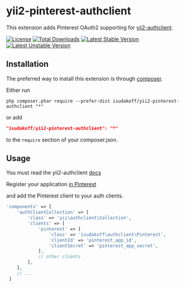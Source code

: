 # yii2-pinterest-authclient

This extension adds Pinterest OAuth2 supporting for [yii2-authclient](https://github.com/yiisoft/yii2-authclient).

[![License](https://poser.pugx.org/isudakoff/yii2-pinterest-authclient/license)](https://packagist.org/packages/isudakoff/yii2-pinterest-authclient)
[![Total Downloads](https://poser.pugx.org/isudakoff/yii2-pinterest-authclient/downloads)](https://packagist.org/packages/isudakoff/yii2-pinterest-authclient)
[![Latest Stable Version](https://poser.pugx.org/isudakoff/yii2-pinterest-authclient/v/stable)](https://packagist.org/packages/isudakoff/yii2-pinterest-authclient)
[![Latest Unstable Version](https://poser.pugx.org/isudakoff/yii2-pinterest-authclient/v/unstable)](https://packagist.org/packages/isudakoff/yii2-pinterest-authclient)

## Installation

The preferred way to install this extension is through [composer](http://getcomposer.org/download/).

Either run

```
php composer.phar require --prefer-dist isudakoff/yii2-pinterest-authclient "*"
```

or add

```json
"isudakoff/yii2-pinterest-authclient": "*"
```

to the `require` section of your composer.json.

## Usage

You must read the yii2-authclient [docs](https://github.com/yiisoft/yii2-authclient/tree/master/docs/guide)

Register your application [in Pinterest](https://developers.pinterest.com/apps/)

and add the Pinterest client to your auth clients.

```php
'components' => [
    'authClientCollection' => [
        'class' => 'yii\authclient\Collection',
        'clients' => [
            'pinterest' => [
                'class' => 'isudakoff\authclient\Pinterest',
                'clientId' => 'pinterest_app_id',
                'clientSecret' => 'pinterest_app_secret',
            ],
            // other clients
        ],
    ],
    // ...
 ]
 ```